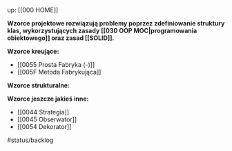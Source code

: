 up: [[000 HOME]]

**Wzorce projektowe rozwiązują problemy poprzez zdefiniowanie struktury klas, wykorzystujących zasady [[030 OOP MOC|programowania obiektowego]] oraz zasad [[SOLID]].**

**Wzorce kreujące:**
- [[0055 Prosta Fabryka (-)]]
- [[005F Metoda Fabrykująca]]


**Wzorce strukturalne:**


**Wzorce jeszcze jakieś inne:**
- [[0044 Strategia]]
- [[0045 Obserwator]]
- [[0054 Dekorator]]


#status/backlog 